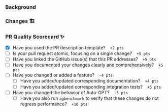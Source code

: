 ### Background

<!-- Clearly explain the need for these changes: -->

### Changes 🏗️

<!-- Concisely describe all of the changes made in this pull request: -->

### PR Quality Scorecard ✨

<!--
Check out our contribution guide:
https://github.com/Significant-Gravitas/Nexus/wiki/Contributing

1. Avoid duplicate work, issues, PRs etc.
2. Also consider contributing something other than code; see the [contribution guide]
   for options.
3. Clearly explain your changes.
4. Avoid making unnecessary changes, especially if they're purely based on personal
   preferences. Doing so is the maintainers' job. ;-)
-->

- [x] Have you used the PR description template? &ensp; `+2 pts`
- [ ] Is your pull request atomic, focusing on a single change? &ensp; `+5 pts`
- [ ] Have you linked the GitHub issue(s) that this PR addresses? &ensp; `+5 pts`
- [ ] Have you documented your changes clearly and comprehensively? &ensp; `+5 pts`
- [ ] Have you changed or added a feature? &ensp; `-4 pts`
  - [ ] Have you added/updated corresponding documentation? &ensp; `+4 pts`
  - [ ] Have you added/updated corresponding integration tests? &ensp; `+5 pts`
- [ ] Have you changed the behavior of Auto-GPT? &ensp; `-5 pts`
  - [ ] Have you also run `agbenchmark` to verify that these changes do not regress performance? &ensp; `+10 pts`
